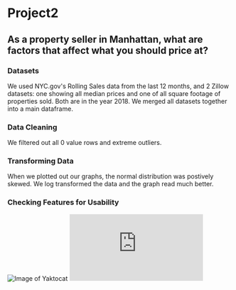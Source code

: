 # Project2

## As a property seller in Manhattan, what are factors that affect what you should price at?

### Datasets

We used NYC.gov's Rolling Sales data from the last 12 months, and 2 Zillow datasets: one showing all median prices and one of all square footage of properties sold. Both are in the year 2018. We merged all datasets together into a main dataframe.

### Data Cleaning

We filtered out all 0 value rows and extreme outliers.

### Transforming Data

When we plotted out our graphs, the normal distribution was postively skewed. We log transformed the data and the graph read much better.


### Checking Features for Usability

![Image of Yaktocat](https://octodex.github.com/images/yaktocat.png)
![Project](https://github.com/kylepowers103/Flatiron-School-Project2_NYC_Home_Price_Prediction/blob/master/PredictAPrice%20-%20README%20Notebook.pdf)


